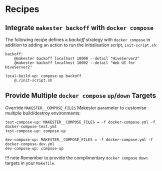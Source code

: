 # Recipes

## Integrate `makester backoff` with `docker compose`

The following recipe defines a _backoff_ strategy with `docker compose` in addition
to adding an action to run the initialisation script, `init-script.sh`:
```
backoff:
    @makester backoff localhost 10000 --detail "HiveServer2"
    @makester backoff localhost 10002 --detail "Web UI for HiveServer2"

local-build-up: compose-up backoff
    @./init-script.sh
```

## Provide Multiple `docker compose` `up`/`down` Targets

Override `MAKESTER__COMPOSE_FILES` Makester parameter to customise multiple build/destroy environments:
```
test-compose-up: MAKESTER__COMPOSE_FILES = -f docker-compose.yml -f docker-compose-test.yml
test-compose-up: compose-up

dev-compose-up: MAKESTER__COMPOSE_FILES = -f docker-compose.yml -f docker-compose-dev.yml
dev-compose-up: compose-up
```

!!! note
    Remember to provide the complimentary `docker compose` `down` targets in your `Makefile`.

